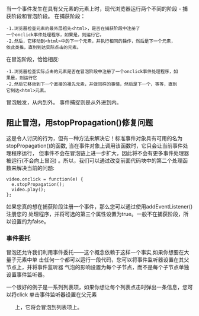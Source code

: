当一个事件发生在具有父元素的元素上时，现代浏览器运行两个不同的阶段 - 
捕获阶段和冒泡阶段。 在捕获阶段：

    -1.浏览器检查元素的最外层祖先<html>，是否在捕获阶段中注册了
    一个onclick事件处理程序，如果是，则运行它。
    -2.然后，它移动到<html>中的下一个元素，并执行相同的操作，然后是下一个元素，
    依此类推，直到到达实际点击的元素。

在冒泡阶段，恰恰相反:

    -1.浏览器检查实际点击的元素是否在冒泡阶段中注册了一个onclick事件处理程序，如
    果是，则运行它
    -2.然后它移动到下一个直接的祖先元素，并做同样的事情，然后是下一个，等等，直到
    它到达<html>元素。
冒泡触发，从内到外。
事件捕捉则是从外进到内。

## 阻止冒泡，用stopPropagation()修复问题

这是令人讨厌的行为，但有一种方法来解决它！标准事件对象具有可用的名为 
stopPropagation()的函数, 
当在事件对象上调用该函数时，它只会让当前事件处理程序运行，
但事件不会在冒泡链上进一步扩大，因此将不会有更多事件处理器被运行(不会向上冒泡)
。所以，我们可以通过改变前面代码块中的第二个处理函数来解决当前的问题:

	video.onclick = function(e) {
	  e.stopPropagation();
	  video.play();
	};
如果您真的想在捕获阶段注册一个事件，那么您可以通过使用addEventListener()注册您的
处理程序，并将可选的第三个属性设置为true。一般不在捕获阶段，所以设置的为false。

### 事件委托

冒泡还允许我们利用事件委托——这个概念依赖于这样一个事实,如果你想要在大量子元素中单
击任何一个都可以运行一段代码，您可以将事件监听器设置在其父节点上，并将事件监听器
气泡的影响设置为每个子节点，而不是每个子节点单独设置事件监听器。

一个很好的例子是一系列列表项，如果你想让每个列表点击时弹出一条信息，您可以将click
单击事件监听器设置在父元素<ul>上，它将会冒泡到列表项上。